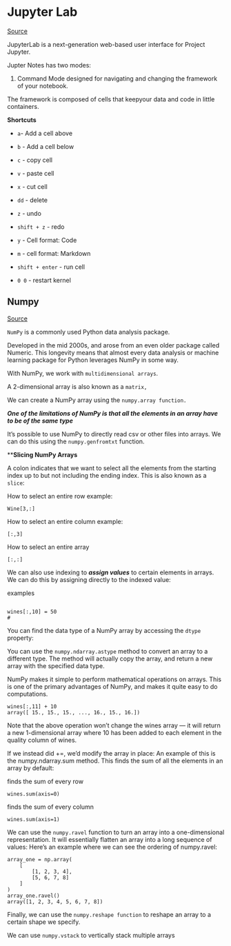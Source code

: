 # Jupyter Lab

[Source](https://youtu.be/A5YyoCKxEOU)

JupyterLab is a next-generation web-based user interface for Project Jupyter.

Jupter Notes has two modes:

1. Command Mode designed for navigating and changing the framework of your notebook.

The framework is composed of cells that keepyour data and code in little containers.

**Shortcuts**

* `a`- Add a cell above

* `b` - Add a cell below

* `c` - copy cell

* `v` - paste cell

* `x` - cut cell

* `dd` - delete

* `z` - undo

* `shift + z` - redo

* `y` - Cell format: Code

* `m` - cell format: Markdown

* `shift + enter` - run cell

* `0 0` - restart kernel

## Numpy

[Source](https://www.dataquest.io/blog/numpy-tutorial-python/)

`NumPy` is a commonly used Python data analysis package.

Developed in the mid 2000s, and arose from an even older package called Numeric. This longevity means that almost every data analysis or machine learning package for Python leverages NumPy in some way.

With NumPy, we work with `multidimensional arrays`.

A 2-dimensional array is also known as a `matrix,`

We can create a NumPy array using the `numpy.array function.`

***One of the limitations of NumPy is that all the elements in an array have to be of the same type***

It’s possible to use NumPy to directly read csv or other files into arrays. We can do this using the `numpy.genfromtxt` function.

****Slicing NumPy Arrays**

 A colon indicates that we want to select all the elements from the starting index up to but not including the ending index. This is also known as a `slice`:

 How to select an entire row example:

```
Wine[3,:]
```

How to select an entire column example:

```
[:,3]
```

How to select an entire array

```
[:,:]
```

We can also use indexing to ***assign values*** to certain elements in arrays. We can do this by assigning directly to the indexed value:

examples

```wines[1,5] = 10
```

```
wines[:,10] = 50
# 
```

You can find the data type of a NumPy array by accessing the `dtype `property:

You can use the `numpy.ndarray.astype` method to convert an array to a different type. The method will actually copy the array, and return a new array with the specified data type. 

NumPy makes it simple to perform mathematical operations on arrays. This is one of the primary advantages of NumPy, and makes it quite easy to do computations.

```
wines[:,11] + 10
array([ 15., 15., 15., ..., 16., 15., 16.])
```

Note that the above operation won’t change the wines array — it will return a new 1-dimensional array where 10 has been added to each element in the quality column of wines.

If we instead did +=, we’d modify the array in place:
An example of this is the numpy.ndarray.sum method. This finds the sum of all the elements in an array by default:

finds the sum of every row

```wines.sum(axis=0)```

finds the sum of every column

```wines.sum(axis=1)```

We can use the ```numpy.ravel``` function to turn an array into a one-dimensional representation. It will essentially flatten an array into a long sequence of values:
Here’s an example where we can see the ordering of numpy.ravel:

```
array_one = np.array(
    [
        [1, 2, 3, 4],
        [5, 6, 7, 8]
    ]
)
array_one.ravel()
array([1, 2, 3, 4, 5, 6, 7, 8])
```

Finally, we can use the ```numpy.reshape function``` to reshape an array to a certain shape we specify.

We can use ```numpy.vstack``` to vertically stack multiple arrays

